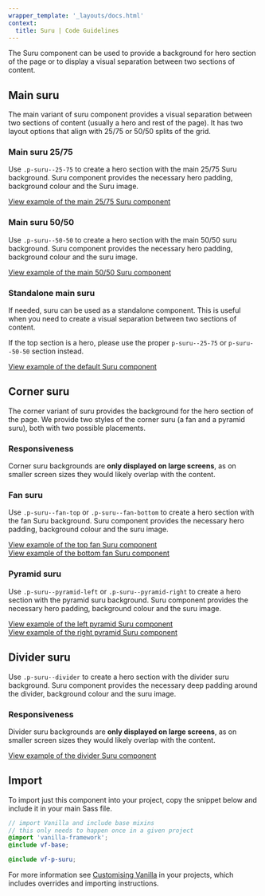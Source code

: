 ```yaml
---
wrapper_template: '_layouts/docs.html'
context:
  title: Suru | Code Guidelines
---
```


The Suru component can be used to provide a background for hero section of the page or to display a visual separation between two sections of content.

## Main suru

The main variant of suru component provides a visual separation between two sections of content (usually a hero and rest of the page). It has two layout options that align with 25/75 or 50/50 splits of the grid.

### Main suru 25/75

Use `.p-suru--25-75` to create a hero section with the main 25/75 Suru background. Suru component provides the necessary hero padding, background colour and the Suru image.

<div class="embedded-example"><a href="/docs/examples/patterns/suru/default" class="js-example">
View example of the main 25/75 Suru component
</a></div>

### Main suru 50/50

Use `.p-suru--50-50` to create a hero section with the main 50/50 suru background. Suru component provides the necessary hero padding, background colour and the suru image.

<div class="embedded-example"><a href="/docs/examples/patterns/suru/50-50" class="js-example">
View example of the main 50/50 Suru component
</a></div>

### Standalone main suru

If needed, suru can be used as a standalone component. This is useful when you need to create a visual separation between two sections of content.

If the top section is a hero, please use the proper `p-suru--25-75` or `p-suru--50-50` section instead.

<div class="embedded-example"><a href="/docs/examples/patterns/suru/standalone" class="js-example">
View example of the default Suru component
</a></div>

## Corner suru

The corner variant of suru provides the background for the hero section of the page. We provide two styles of the corner suru (a fan and a pyramid suru), both with two possible placements.

<div class="p-notification--caution">
  <div class="p-notification__content">
    <h3 class="p-notification__title">Responsiveness</h3>
    <p class="p-notification__message">Corner suru backgrounds are <b>only displayed on large screens</b>, as on smaller screen sizes they would likely overlap with the content.</p>
  </div>
</div>

### Fan suru

Use `.p-suru--fan-top` or `.p-suru--fan-bottom` to create a hero section with the fan Suru background. Suru component provides the necessary hero padding, background colour and the suru image.

<div class="embedded-example"><a href="/docs/examples/patterns/suru/fan-top" class="js-example">
View example of the top fan Suru component
</a></div>

<div class="embedded-example"><a href="/docs/examples/patterns/suru/fan-bottom" class="js-example">
View example of the bottom fan Suru component
</a></div>

### Pyramid suru

Use `.p-suru--pyramid-left` or `.p-suru--pyramid-right` to create a hero section with the pyramid suru background. Suru component provides the necessary hero padding, background colour and the suru image.

<div class="embedded-example"><a href="/docs/examples/patterns/suru/fan-top" class="js-example">
View example of the left pyramid Suru component
</a></div>

<div class="embedded-example"><a href="/docs/examples/patterns/suru/fan-bottom" class="js-example">
View example of the right pyramid Suru component
</a></div>

## Divider suru

Use `.p-suru--divider` to create a hero section with the divider suru background. Suru component provides the necessary deep padding around the divider, background colour and the suru image.

<div class="p-notification--caution">
  <div class="p-notification__content">
    <h3 class="p-notification__title">Responsiveness</h3>
    <p class="p-notification__message">Divider suru backgrounds are <b>only displayed on large screens</b>, as on smaller screen sizes they would likely overlap with the content.</p>
  </div>
</div>

<div class="embedded-example"><a href="/docs/examples/patterns/suru/divider" class="js-example">
View example of the divider Suru component
</a></div>

## Import

To import just this component into your project, copy the snippet below and include it in your main Sass file.

```scss
// import Vanilla and include base mixins
// this only needs to happen once in a given project
@import 'vanilla-framework';
@include vf-base;

@include vf-p-suru;
```

For more information see [Customising Vanilla](/docs/customising-vanilla/) in your projects, which includes overrides and importing instructions.
